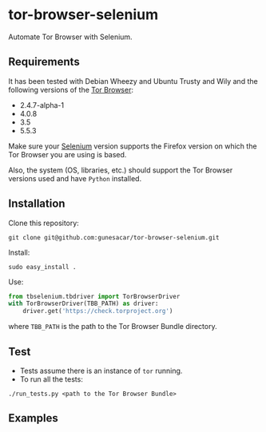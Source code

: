 # tor-browser-selenium
Automate Tor Browser with Selenium.

## Requirements

It has been tested with Debian Wheezy and Ubuntu Trusty and Wily and the following versions of the [Tor Browser](https://www.torproject.org/projects/torbrowser.html.en):

* 2.4.7-alpha-1
* 4.0.8
* 3.5
* 5.5.3

Make sure your [Selenium](http://www.seleniumhq.org/) version supports the Firefox version on which the Tor Browser you are using is based.

Also, the system (OS, libraries, etc.) should support the Tor Browser versions used and have `Python` installed.

## Installation

Clone this repository:

`git clone git@github.com:gunesacar/tor-browser-selenium.git`

Install:

`sudo easy_install .`

Use:
```python
from tbselenium.tbdriver import TorBrowserDriver
with TorBrowserDriver(TBB_PATH) as driver:
    driver.get('https://check.torproject.org')
```

where `TBB_PATH` is the path to the Tor Browser Bundle directory.


## Test

- Tests assume there is an instance of  `tor` running.
- To run all the tests:

`./run_tests.py <path to the Tor Browser Bundle>`


## Examples

